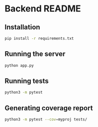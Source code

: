 # Backend README

## Installation
```bash
pip install -r requirements.txt
```

## Running the server
```bash
python app.py
```

## Running tests
```bash
python3 -m pytest
```

## Generating coverage report
```bash
python3 -m pytest --cov=myproj tests/ 
```